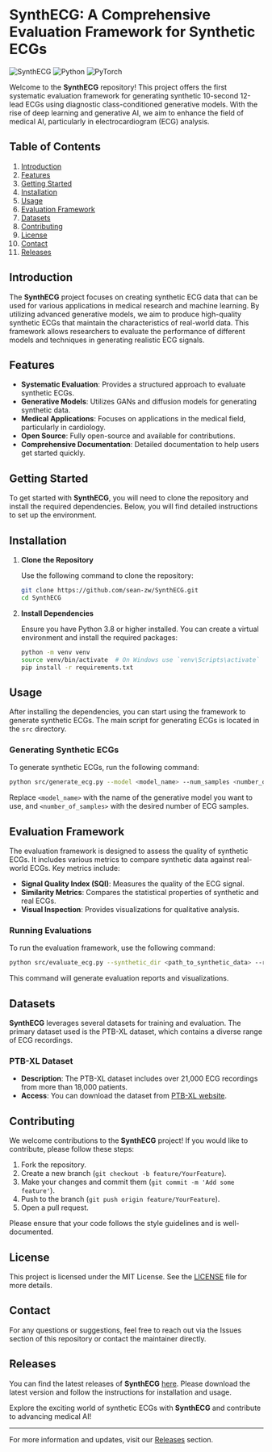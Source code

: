 # SynthECG: A Comprehensive Evaluation Framework for Synthetic ECGs

![SynthECG](https://img.shields.io/badge/SynthECG-Ready-brightgreen) ![Python](https://img.shields.io/badge/Python-3.8%2B-blue) ![PyTorch](https://img.shields.io/badge/PyTorch-1.7%2B-orange)

Welcome to the **SynthECG** repository! This project offers the first systematic evaluation framework for generating synthetic 10-second 12-lead ECGs using diagnostic class-conditioned generative models. With the rise of deep learning and generative AI, we aim to enhance the field of medical AI, particularly in electrocardiogram (ECG) analysis.

## Table of Contents

1. [Introduction](#introduction)
2. [Features](#features)
3. [Getting Started](#getting-started)
4. [Installation](#installation)
5. [Usage](#usage)
6. [Evaluation Framework](#evaluation-framework)
7. [Datasets](#datasets)
8. [Contributing](#contributing)
9. [License](#license)
10. [Contact](#contact)
11. [Releases](#releases)

## Introduction

The **SynthECG** project focuses on creating synthetic ECG data that can be used for various applications in medical research and machine learning. By utilizing advanced generative models, we aim to produce high-quality synthetic ECGs that maintain the characteristics of real-world data. This framework allows researchers to evaluate the performance of different models and techniques in generating realistic ECG signals.

## Features

- **Systematic Evaluation**: Provides a structured approach to evaluate synthetic ECGs.
- **Generative Models**: Utilizes GANs and diffusion models for generating synthetic data.
- **Medical Applications**: Focuses on applications in the medical field, particularly in cardiology.
- **Open Source**: Fully open-source and available for contributions.
- **Comprehensive Documentation**: Detailed documentation to help users get started quickly.

## Getting Started

To get started with **SynthECG**, you will need to clone the repository and install the required dependencies. Below, you will find detailed instructions to set up the environment.

## Installation

1. **Clone the Repository**

   Use the following command to clone the repository:

   ```bash
   git clone https://github.com/sean-zw/SynthECG.git
   cd SynthECG
   ```

2. **Install Dependencies**

   Ensure you have Python 3.8 or higher installed. You can create a virtual environment and install the required packages:

   ```bash
   python -m venv venv
   source venv/bin/activate  # On Windows use `venv\Scripts\activate`
   pip install -r requirements.txt
   ```

## Usage

After installing the dependencies, you can start using the framework to generate synthetic ECGs. The main script for generating ECGs is located in the `src` directory.

### Generating Synthetic ECGs

To generate synthetic ECGs, run the following command:

```bash
python src/generate_ecg.py --model <model_name> --num_samples <number_of_samples>
```

Replace `<model_name>` with the name of the generative model you want to use, and `<number_of_samples>` with the desired number of ECG samples.

## Evaluation Framework

The evaluation framework is designed to assess the quality of synthetic ECGs. It includes various metrics to compare synthetic data against real-world ECGs. Key metrics include:

- **Signal Quality Index (SQI)**: Measures the quality of the ECG signal.
- **Similarity Metrics**: Compares the statistical properties of synthetic and real ECGs.
- **Visual Inspection**: Provides visualizations for qualitative analysis.

### Running Evaluations

To run the evaluation framework, use the following command:

```bash
python src/evaluate_ecg.py --synthetic_dir <path_to_synthetic_data> --real_dir <path_to_real_data>
```

This command will generate evaluation reports and visualizations.

## Datasets

**SynthECG** leverages several datasets for training and evaluation. The primary dataset used is the PTB-XL dataset, which contains a diverse range of ECG recordings.

### PTB-XL Dataset

- **Description**: The PTB-XL dataset includes over 21,000 ECG recordings from more than 18,000 patients.
- **Access**: You can download the dataset from [PTB-XL website](https://physionet.org/static/published-project/ptbxl-1.0.1/).

## Contributing

We welcome contributions to the **SynthECG** project! If you would like to contribute, please follow these steps:

1. Fork the repository.
2. Create a new branch (`git checkout -b feature/YourFeature`).
3. Make your changes and commit them (`git commit -m 'Add some feature'`).
4. Push to the branch (`git push origin feature/YourFeature`).
5. Open a pull request.

Please ensure that your code follows the style guidelines and is well-documented.

## License

This project is licensed under the MIT License. See the [LICENSE](LICENSE) file for more details.

## Contact

For any questions or suggestions, feel free to reach out via the Issues section of this repository or contact the maintainer directly.

## Releases

You can find the latest releases of **SynthECG** [here](https://github.com/sean-zw/SynthECG/releases). Please download the latest version and follow the instructions for installation and usage.

Explore the exciting world of synthetic ECGs with **SynthECG** and contribute to advancing medical AI!

---

For more information and updates, visit our [Releases](https://github.com/sean-zw/SynthECG/releases) section.